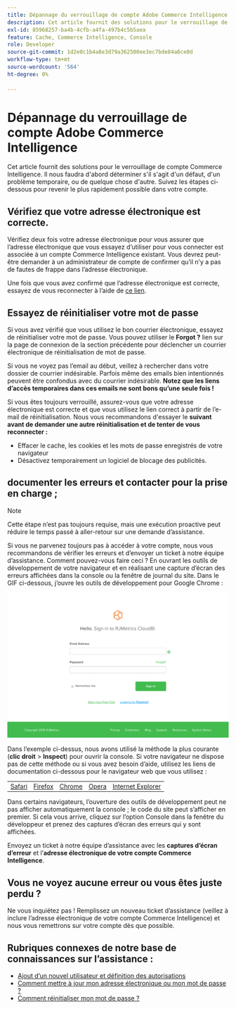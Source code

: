 ```yaml
---
title: Dépannage du verrouillage de compte Adobe Commerce Intelligence
description: Cet article fournit des solutions pour le verrouillage de compte Adobe Commerce Intelligence. Il nous faudra d'abord déterminer s'il s'agit d'un défaut, d'un problème temporaire, ou de quelque chose d'autre. Suivez les étapes ci-dessous pour revenir le plus rapidement possible dans votre compte.
exl-id: 85968257-ba4b-4cfb-a4fa-497b4c5b5aea
feature: Cache, Commerce Intelligence, Console
role: Developer
source-git-commit: 1d2e0c1b4a8e3d79a362500ee3ec7bde84a6ce0d
workflow-type: tm+mt
source-wordcount: '564'
ht-degree: 0%

---
```


# Dépannage du verrouillage de compte Adobe Commerce Intelligence

<!--
BOB: Is this in TOC?
-->

Cet article fournit des solutions pour le verrouillage de compte Commerce Intelligence. Il nous faudra d&#39;abord déterminer s&#39;il s&#39;agit d&#39;un défaut, d&#39;un problème temporaire, ou de quelque chose d&#39;autre. Suivez les étapes ci-dessous pour revenir le plus rapidement possible dans votre compte.

## Vérifiez que votre adresse électronique est correcte.

Vérifiez deux fois votre adresse électronique pour vous assurer que l’adresse électronique que vous essayez d’utiliser pour vous connecter est associée à un compte Commerce Intelligence existant. Vous devrez peut-être demander à un administrateur de compte de confirmer qu’il n’y a pas de fautes de frappe dans l’adresse électronique.

Une fois que vous avez confirmé que l’adresse électronique est correcte, essayez de vous reconnecter à l’aide de [ce lien](https://dashboard.rjmetrics.com/v2/session/create#/).

## Essayez de réinitialiser votre mot de passe

Si vous avez vérifié que vous utilisez le bon courrier électronique, essayez de réinitialiser votre mot de passe. Vous pouvez utiliser le **Forgot ?** lien sur la page de connexion de la section précédente pour déclencher un courrier électronique de réinitialisation de mot de passe.

Si vous ne voyez pas l’email au début, veillez à rechercher dans votre dossier de courrier indésirable. Parfois même des emails bien intentionnés peuvent être confondus avec du courrier indésirable. **Notez que les liens d’accès temporaires dans ces emails ne sont bons qu’une seule fois !**

Si vous êtes toujours verrouillé, assurez-vous que votre adresse électronique est correcte et que vous utilisez le lien correct à partir de l’e-mail de réinitialisation. Nous vous recommandons d&#39;essayer le **suivant avant de demander une autre réinitialisation et de tenter de vous reconnecter :**

* Effacer le cache, les cookies et les mots de passe enregistrés de votre navigateur
* Désactivez temporairement un logiciel de blocage des publicités.

## documenter les erreurs et contacter pour la prise en charge ;

>[!NOTE]
>
>Cette étape n’est pas toujours requise, mais une exécution proactive peut réduire le temps passé à aller-retour sur une demande d’assistance.

Si vous ne parvenez toujours pas à accéder à votre compte, nous vous recommandons de vérifier les erreurs et d’envoyer un ticket à notre équipe d’assistance. Comment pouvez-vous faire ceci ? En ouvrant les outils de développement de votre navigateur et en réalisant une capture d’écran des erreurs affichées dans la console ou la fenêtre de journal du site. Dans le GIF ci-dessous, j’ouvre les outils de développement pour Google Chrome :

![&#x200B; Ouverture des outils de développement Chrome.](assets/Opening_Chrome_dev_tools.gif)

Dans l’exemple ci-dessus, nous avons utilisé la méthode la plus courante (**clic droit** > **Inspect**) pour ouvrir la console. Si votre navigateur ne dispose pas de cette méthode ou si vous avez besoin d’aide, utilisez les liens de documentation ci-dessous pour le navigateur web que vous utilisez :

<table>
<tbody>
<tr>
<td><a href="https://www.technipages.com/mac-os-x-enable-web-inspector-in-safari">Safari</a></td>
<td><a href="https://developer.mozilla.org/en-US/docs/Tools/Web_Console/Opening_the_Web_Console">Firefox</a></td>
<td><a href="https://developers.google.com/web/tools/chrome-devtools/?hl=en">Chrome</a></td>
<td><a href="https://www.opera.com/dragonfly/documentation/">Opera</a></td>
<td><a href="https://msdn.microsoft.com/en-us/library/gg589512(v=vs.85).aspx#OpeningTools">Internet Explorer</a></td>
</tr>
</tbody>
</table>

Dans certains navigateurs, l’ouverture des outils de développement peut ne pas afficher automatiquement la console ; le code du site peut s’afficher en premier. Si cela vous arrive, cliquez sur l’option Console dans la fenêtre du développeur et prenez des captures d’écran des erreurs qui y sont affichées.

Envoyez un ticket à notre équipe d’assistance avec les **captures d’écran d’erreur** et l’**adresse électronique de votre compte Commerce Intelligence**.

## Vous ne voyez aucune erreur ou vous êtes juste perdu ?

Ne vous inquiétez pas ! Remplissez un nouveau ticket d’assistance (veillez à inclure l’adresse électronique de votre compte Commerce Intelligence) et nous vous remettrons sur votre compte dès que possible.

## Rubriques connexes de notre base de connaissances sur l’assistance :

* [Ajout d’un nouvel utilisateur et définition des autorisations](https://experienceleague.adobe.com/docs/commerce-business-intelligence/mbi/administrator/user-mgmt/user-management.html?lang=fr)
* [Comment mettre à jour mon adresse électronique ou mon mot de passe ?](https://experienceleague.adobe.com/docs/commerce-business-intelligence/mbi/administrator/user-mgmt/create-user.html?lang=fr)
* [Comment réinitialiser mon mot de passe ?](https://experienceleague.adobe.com/docs/commerce-business-intelligence/mbi/administrator/user-mgmt/reset-password.html?lang=fr)
